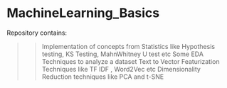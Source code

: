 # MachineLearning_Basics
Repository contains:
>> Implementation of concepts from Statistics like Hypothesis testing, KS Testing, MahnWhitney U test etc
>> Some EDA Techniques to analyze a dataset
>> Text to Vector Featurization Techniques like TF IDF , Word2Vec etc
>> Dimensionality Reduction techniques like PCA and t-SNE

